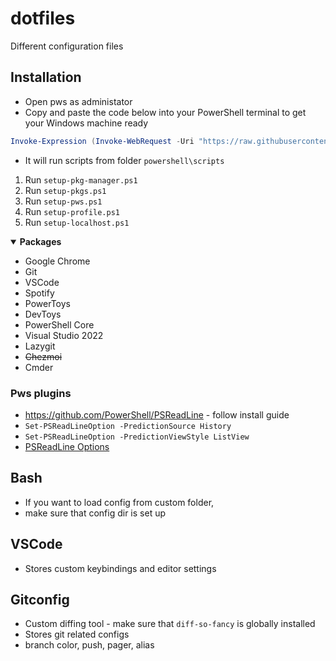 # dotfiles
Different configuration files

## Installation

- Open pws as administator
- Copy and paste the code below into your PowerShell terminal to get your Windows machine ready
```powershell
Invoke-Expression (Invoke-WebRequest -Uri "https://raw.githubusercontent.com/tomasvn/dotfiles/main/full-script-install.ps1").Content
```
- It will run scripts from folder `powershell\scripts`
1. Run `setup-pkg-manager.ps1`
2. Run `setup-pkgs.ps1`
3. Run `setup-pws.ps1`
4. Run `setup-profile.ps1`
5. Run `setup-localhost.ps1`

<details open>
<summary><strong>Packages</strong></summary>

* Google Chrome
* Git
* VSCode
* Spotify
* PowerToys
* DevToys
* PowerShell Core
* Visual Studio 2022
* Lazygit
* ~~Chezmoi~~
* Cmder

</details>

### Pws plugins
- https://github.com/PowerShell/PSReadLine - follow install guide
- `Set-PSReadLineOption -PredictionSource History`
- `Set-PSReadLineOption -PredictionViewStyle ListView`
- [PSReadLine Options](https://learn.microsoft.com/en-us/powershell/module/psreadline/get-psreadlineoption?view=powershell-7.4)

## Bash

- If you want to load config from custom folder,
- make sure that config dir is set up

## VSCode

- Stores custom keybindings and editor settings

## Gitconfig

- Custom diffing tool - make sure that `diff-so-fancy` is globally installed
- Stores git related configs
- branch color, push, pager, alias
